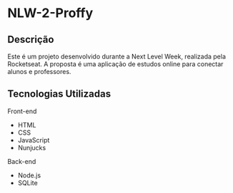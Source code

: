 # NLW-2-Proffy

## Descrição
Este é um projeto desenvolvido durante a Next Level Week, realizada pela Rocketseat.
A proposta é uma aplicação de estudos online para conectar alunos e professores.

## Tecnologias Utilizadas

Front-end
- HTML
- CSS
- JavaScript
- Nunjucks 

Back-end
- Node.js
- SQLite 